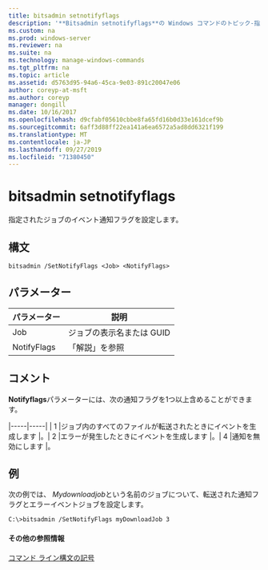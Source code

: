 ```yaml
---
title: bitsadmin setnotifyflags
description: '**Bitsadmin setnotifyflags**の Windows コマンドのトピック-指定したジョブのイベント通知フラグを設定します。'
ms.custom: na
ms.prod: windows-server
ms.reviewer: na
ms.suite: na
ms.technology: manage-windows-commands
ms.tgt_pltfrm: na
ms.topic: article
ms.assetid: d5763d95-94a6-45ca-9e03-891c20047e06
author: coreyp-at-msft
ms.author: coreyp
manager: dongill
ms.date: 10/16/2017
ms.openlocfilehash: d9cfabf05610cbbe8fa65fd16b0d33e161dcef9b
ms.sourcegitcommit: 6aff3d88ff22ea141a6ea6572a5ad8dd6321f199
ms.translationtype: MT
ms.contentlocale: ja-JP
ms.lasthandoff: 09/27/2019
ms.locfileid: "71380450"
---
```

# <a name="bitsadmin-setnotifyflags"></a>bitsadmin setnotifyflags

指定されたジョブのイベント通知フラグを設定します。

## <a name="syntax"></a>構文

```
bitsadmin /SetNotifyFlags <Job> <NotifyFlags>
```

## <a name="parameters"></a>パラメーター

|パラメーター|説明|
|---------|-----------|
|Job|ジョブの表示名または GUID|
|NotifyFlags|「解説」を参照|

## <a name="remarks"></a>コメント

**Notifyflags**パラメーターには、次の通知フラグを1つ以上含めることができます。

|-----|-----| | 1 |ジョブ内のすべてのファイルが転送されたときにイベントを生成します |。| 2 |エラーが発生したときにイベントを生成します |。| 4 |通知を無効にします |。

## <a name="BKMK_examples"></a>例

次の例では、 *Mydownloadjob*という名前のジョブについて、転送された通知フラグとエラーイベントジョブを設定します。
```
C:\>bitsadmin /SetNotifyFlags myDownloadJob 3
```

#### <a name="additional-references"></a>その他の参照情報

[コマンド ライン構文の記号](command-line-syntax-key.md)